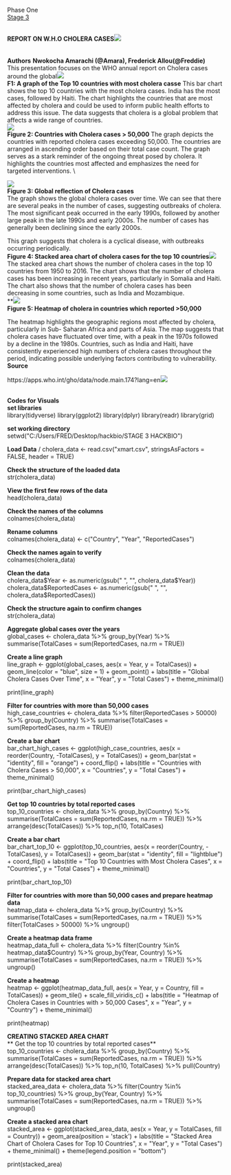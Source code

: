 <!--StartFragment-->

Phase One\
[Stage 3](https://docs.google.com/document/d/1hN2SPxu2G8q1wZPW3VHFbvZDbmP9muoIWI0-OICjtnI/edit?usp=sharing)

\
**REPORT ON W\.H.O CHOLERA CASES**![](https://lh7-rt.googleusercontent.com/docsz/AD_4nXfDRI_bE6tLNvYSoo1XOnLEzmdF19wUU3jRrDBjgZhnqRjsFtdD44qkZilbiZNnbqBACqa1qzHnq80yeqa2fX8W3oekUUmvkkHmxqpZJJHZLETBXivX1Yag23zq8rNsnZrWaU6W91owYwb5TbGxUN29oQqCrrv5rF13s4B9?key=XLSDQeeD5EPdNDbA7uph7A)
\
\
\
**Authors**
**Nwokocha Amarachi (@Amara), Frederick Allou(@Freddie)**
\
This presentation focuses on the WHO annual report on Cholera cases around the global![](https://lh7-rt.googleusercontent.com/docsz/AD_4nXcpmAiTA-CzqaLIKXCHV85inoprlAj2N10_TmAG8Noy9sOMnPBufob03uosKBSpigk4Q_B1us9BO-kpXkU4AAC8Nl04jfUeOayZ7xrsKb7Qg3b6kwwmCf6WO2aJooNqT33nIHL7tUIMentPgqIxWdKkmvJUMd_d-UbXED7L6g?key=XLSDQeeD5EPdNDbA7uph7A)
\
**F1: A graph of the Top 10 countries with most cholera casse**
This bar chart shows the top 10 countries with the most cholera cases. India has the most cases, followed by Haiti. The chart highlights the countries that are most affected by cholera and could be used to inform public health efforts to address this issue. The data suggests that cholera is a global problem that affects a wide range of countries.
\
![](https://lh7-rt.googleusercontent.com/docsz/AD_4nXfxeA1v1C2Aff33t0qpxJvg-VBCU-AITli9r6wQX4_soBjkvIbgy2JOdokD3zWD3AhNOuTdgbJq9j3BCgHBShDlpHvB4Q7AKXy6KSCKqjeDmISWWrQ4pSOf6pOKV-FIftvPUh-NIr9MYSZiOSyWTaPQP823emrcU5hzcOFKoA?key=XLSDQeeD5EPdNDbA7uph7A)
\
**Figure 2: Countries with Cholera cases > 50,000**
The graph depicts the countries with reported cholera cases exceeding 50,000. The countries are arranged in ascending order based on their total case count. The graph serves as a stark reminder of the ongoing threat posed by cholera. It highlights the countries most affected and emphasizes the need for targeted interventions.
\

![](https://lh7-rt.googleusercontent.com/docsz/AD_4nXd9da_RcZoPcKOuO8oFWqVeVspGTMgOIINvehOLoJayPF1aTs4t84OSSCwUsHn4J7bj1yG2J-m_wyEf7WPco0xMEmqIymrbJIMZWz8uNb3eC-K_7waevJzTdbi2IQ3s2ptBMy5nd2aPyvzdLWRc-kjc30kux16tXG1cLSZjVQ?key=XLSDQeeD5EPdNDbA7uph7A)
\
**Figure 3: Global reflection of Cholera cases**
\
The graph shows the global cholera cases over time. We can see that there are several peaks in the number of cases, suggesting outbreaks of cholera. The most significant peak occurred in the early 1990s, followed by another large peak in the late 1990s and early 2000s. The number of cases has generally been declining since the early 2000s.

This graph suggests that cholera is a cyclical disease, with outbreaks occurring periodically.
\
**Figure 4: Stacked area chart of cholera cases for the top 10 countries**![](https://lh7-rt.googleusercontent.com/docsz/AD_4nXcdgJmQDxni5ZtQNdhKCZFQjOtpiOdR6syk5udNCD3WGSr54bbQ6-o6btAG4zQK6WViPtnzdf00XcDxLjMRSea2GaG6MczVajZWHs_caulwk4Bs-X2WU37aUhcfF4A6IS9RlN0DoTyvWiw71exEmpte2Kl_gRa_bt1bqVhx?key=XLSDQeeD5EPdNDbA7uph7A)
\
The stacked area chart shows the number of cholera cases in the top 10 countries from 1950 to 2016. The chart shows that the number of cholera cases has been increasing in recent years, particularly in Somalia and Haiti. The chart also shows that the number of cholera cases has been decreasing in some countries, such as India and Mozambique.
\
**![](https://lh7-rt.googleusercontent.com/docsz/AD_4nXd7wZHEyQpMp45hAPUmtDWdDPMOX9BxrWL_wvD3X9jFZRz7-FzU1VCH-Y9Cnfv54fz8JHi214CjI-ovuXCkUlxlrX6PySdK0-qIvzMIV914HbAZhCwNgdGEumcgha5-IDLFRExN2cZP8V3vhYsVp2nWilgImuqOJxKzCD9u4w?key=XLSDQeeD5EPdNDbA7uph7A)
\
**Figure 5: Heatmap of cholera in countries which reported >50,000**

The heatmap highlights the geographic regions most affected by cholera, particularly in Sub- Saharan Africa and parts of Asia. The map suggests that cholera cases have fluctuated over time, with a peak in the 1970s followed by a decline in the 1980s. Countries, such as India and Haiti, have consistently experienced high numbers of cholera cases throughout the period, indicating possible underlying factors contributing to vulnerability.
\
**Source**

https\://apps.who.int/gho/data/node.main.174?lang=en![](https://lh7-rt.googleusercontent.com/docsz/AD_4nXcFzXYDRhdgGDXHQ02Nx_YL_1K3ooiS_tV7eayQqpqtXJnZrUniNsVU-RdLOOY7tphoshQL53810NH6jQj3tjUPr2u_ZldVo25WMVz-NpsV21ZlJZPNtV4eJr4_IOTa1ptq0SyyCfJbC7LvRZkp-HBDLgEEYO9CPF0kF9fMJQ?key=XLSDQeeD5EPdNDbA7uph7A)

\
**Codes for Visuals**
\
**set libraries**
\
library(tidyverse)
library(ggplot2)
library(dplyr)
library(readr)
library(grid)

**set working directory**
\
setwd("C:/Users/FRED/Desktop/hackbio/STAGE 3 HACKBIO")

**Load Data**
/
cholera_data <- read.csv("xmart.csv", stringsAsFactors = FALSE, header = TRUE)

**Check the structure of the loaded data**
\
str(cholera_data)

**View the first few rows of the data**
\
head(cholera_data)

**Check the names of the columns**
\
colnames(cholera_data)


**Rename columns**
\
colnames(cholera_data) <- c("Country", "Year", "ReportedCases")


**Check the names again to verify**
\
colnames(cholera_data)


**Clean the data**
\
cholera_data$Year <- as.numeric(gsub(" ", "", cholera_data$Year))
cholera_data$ReportedCases <- as.numeric(gsub(" ", "", cholera_data$ReportedCases))

**Check the structure again to confirm changes**
\
str(cholera_data)


**Aggregate global cases over the years**
\
global_cases <- cholera_data %>%
  group_by(Year) %>%
  summarise(TotalCases = sum(ReportedCases, na.rm = TRUE)) 

**Create a line graph**
\
line_graph <- ggplot(global_cases, aes(x = Year, y = TotalCases)) +
  geom_line(color = "blue", size = 1) +
  geom_point() +
  labs(title = "Global Cholera Cases Over Time", 
       x = "Year", 
       y = "Total Cases") +
  theme_minimal()

print(line_graph)


**Filter for countries with more than 50,000 cases**
\
high_case_countries <- cholera_data %>%
  filter(ReportedCases > 50000) %>%
  group_by(Country) %>%
  summarise(TotalCases = sum(ReportedCases, na.rm = TRUE))

**Create a bar chart**
\
bar_chart_high_cases <- ggplot(high_case_countries, aes(x = reorder(Country, -TotalCases), y = TotalCases)) +
  geom_bar(stat = "identity", fill = "orange") +
  coord_flip() +
  labs(title = "Countries with Cholera Cases > 50,000", 
       x = "Countries", 
       y = "Total Cases") +
  theme_minimal()

print(bar_chart_high_cases)


**Get top 10 countries by total reported cases**
\
top_10_countries <- cholera_data %>%
  group_by(Country) %>%
  summarise(TotalCases = sum(ReportedCases, na.rm = TRUE)) %>%
  arrange(desc(TotalCases)) %>%
  top_n(10, TotalCases)

**Create a bar chart**
\
bar_chart_top_10 <- ggplot(top_10_countries, aes(x = reorder(Country, -TotalCases), y = TotalCases)) +
  geom_bar(stat = "identity", fill = "lightblue") +
  coord_flip() +
  labs(title = "Top 10 Countries with Most Cholera Cases", 
       x = "Countries", 
       y = "Total Cases") +
  theme_minimal()

print(bar_chart_top_10)


**Filter for countries with more than 50,000 cases and prepare heatmap data**
\
heatmap_data <- cholera_data %>%
  group_by(Country) %>%
  summarise(TotalCases = sum(ReportedCases, na.rm = TRUE)) %>%
  filter(TotalCases > 50000) %>%
  ungroup()

**Create a heatmap data frame**
\
heatmap_data_full <- cholera_data %>%
  filter(Country %in% heatmap_data$Country) %>%
  group_by(Year, Country) %>%
  summarise(TotalCases = sum(ReportedCases, na.rm = TRUE)) %>%
  ungroup()

**Create a heatmap**
\
heatmap <- ggplot(heatmap_data_full, aes(x = Year, y = Country, fill = TotalCases)) +
  geom_tile() +
  scale_fill_viridis_c() +
  labs(title = "Heatmap of Cholera Cases in Countries with > 50,000 Cases", 
       x = "Year", 
       y = "Country") +
  theme_minimal()

print(heatmap)


**CREATING STACKED AREA CHART**
\
** Get the top 10 countries by total reported cases**
\
top_10_countries <- cholera_data %>%
  group_by(Country) %>%
  summarise(TotalCases = sum(ReportedCases, na.rm = TRUE)) %>%
  arrange(desc(TotalCases)) %>%
  top_n(10, TotalCases) %>%
  pull(Country)


**Prepare data for stacked area chart**
\
stacked_area_data <- cholera_data %>%
  filter(Country %in% top_10_countries) %>%
  group_by(Year, Country) %>%
  summarise(TotalCases = sum(ReportedCases, na.rm = TRUE)) %>%
  ungroup()

**Create a stacked area chart**
\
stacked_area <- ggplot(stacked_area_data, aes(x = Year, y = TotalCases, fill = Country)) +
  geom_area(position = 'stack') +
  labs(title = "Stacked Area Chart of Cholera Cases for Top 10 Countries", 
       x = "Year", 
       y = "Total Cases") +
  theme_minimal() +
  theme(legend.position = "bottom")

print(stacked_area)



<!--EndFragment-->
